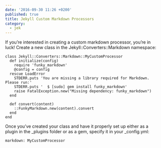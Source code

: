 ```yaml
---
date: '2016-09-30 11:26 +0200'
published: true
title: Jekyll Custom Markdown Processors
category:
  - jek
---
```

If you’re interested in creating a custom markdown processor, you’re in luck! Create a new class in the Jekyll::Converters::Markdown namespace:

```
class Jekyll::Converters::Markdown::MyCustomProcessor
  def initialize(config)
    require 'funky_markdown'
    @config = config
  rescue LoadError
    STDERR.puts 'You are missing a library required for Markdown. Please run:'
    STDERR.puts '  $ [sudo] gem install funky_markdown'
    raise FatalException.new("Missing dependency: funky_markdown")
  end

  def convert(content)
    ::FunkyMarkdown.new(content).convert
  end
end
```

Once you’ve created your class and have it properly set up either as a plugin in the _plugins folder or as a gem, specify it in your _config.yml:

```
markdown: MyCustomProcessor
```
